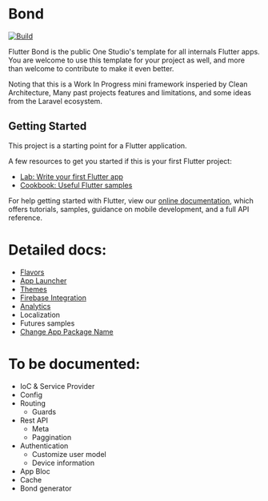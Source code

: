# Bond

[![Build](https://github.com/onestudio-co/flutter-bond/actions/workflows/build.yml/badge.svg)](https://github.com/onestudio-co/flutter-bond/actions/workflows/build.yml)


Flutter Bond is the public One Studio's template for all internals Flutter apps. You are welcome to use this template for your project as well, and more than welcome to contribute to make it even better.

Noting that this is a Work In Progress mini framework insperied by Clean Architecture, Many past projects features and limitations, and some ideas from the Laravel ecosystem.

## Getting Started

This project is a starting point for a Flutter application.

A few resources to get you started if this is your first Flutter project:

- [Lab: Write your first Flutter app](https://flutter.dev/docs/get-started/codelab)
- [Cookbook: Useful Flutter samples](https://flutter.dev/docs/cookbook)

For help getting started with Flutter, view our
[online documentation](https://flutter.dev/docs), which offers tutorials,
samples, guidance on mobile development, and a full API reference.

# Detailed docs:

* [Flavors](https://github.com/onestudio-co/flutter-bond/blob/main/docs/flavors.md)
* [App Launcher](https://github.com/onestudio-co/flutter-bond/blob/main/docs/launcher.md)
* [Themes](https://github.com/onestudio-co/flutter-bond/blob/main/docs/themes.md)
* [Firebase Integration](https://github.com/onestudio-co/flutter-bond/blob/main/docs/firebase.md)
* [Analytics](https://github.com/onestudio-co/flutter-bond/blob/main/docs/analytics.md)
* Localization
* Futures samples
* [Change App Package Name](https://github.com/onestudio-co/flutter-bond/blob/main/docs/change_app_name.md)

# To be documented:

* IoC & Service Provider
* Config
* Routing
  * Guards
* Rest API
  * Meta
  * Paggination
* Authentication
  * Customize user model
  * Device information
* App Bloc
* Cache
* Bond generator
